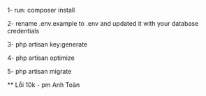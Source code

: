 1- run: composer install

2- rename .env.example to .env and updated it with your database credentials

3- php artisan key:generate

4- php artisan optimize

5- php artisan migrate

** Lỗi 10k - pm Anh Toàn
